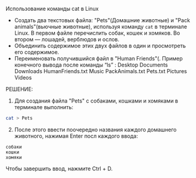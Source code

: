 Использование команды cat в Linux
   - Создать два текстовых файла: "Pets"(Домашние животные) и "Pack animals"(вьючные животные), используя команду `cat` в терминале Linux. В первом файле перечислить собак, кошек и хомяков. Во втором — лошадей, верблюдов и ослов.
   - Объединить содержимое этих двух файлов в один и просмотреть его содержимое.
   - Переименовать получившийся файл в "Human Friends"(.
Пример конечного вывода после команды “ls” :
Desktop Documents Downloads  HumanFriends.txt  Music  PackAnimals.txt  Pets.txt  Pictures  Videos


РЕШЕНИЕ:
1. Для создания файла "Pets" с собаками, кошками и хомяками в терминале выполнить:
```bash
cat > Pets
```
2. После этого ввести поочередно названия каждого домашнего животного, нажимая Enter посл каждого ввода:
```
собаки
кошки
хомяки
```
Чтобы завершить ввод, нажмите Ctrl + D.

